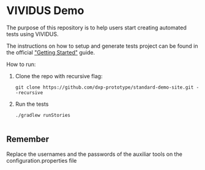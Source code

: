 # VIVIDUS Demo

The purpose of this repository is to help users start creating automated tests using VIVIDUS.

The instructions on how to setup and generate tests project can be found in the official ["Getting Started"](https://docs.vividus.dev/vividus/latest/getting-started.html) guide.

How to run:

1. Clone the repo with recursive flag:

    ```
    git clone https://github.com/dxp-prototype/standard-demo-site.git --recursive
    ```

2. Run the tests

    ```
    ./gradlew runStories


## Remember
Replace the usernames and the passwords of the auxiliar tools on the configuration.properties file